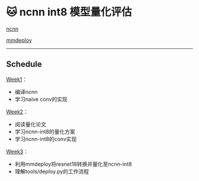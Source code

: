 # 🐱 ncnn int8 模型量化评估

[ncnn](https://github.com/Tencent/ncnn)

[mmdeploy](https://github.com/open-mmlab/mmdeploy) 

---

## Schedule

[Week1](week1/README.md)：
- 编译ncnn
- 学习naive conv的实现

[Week2](week2/README.md)：
- 阅读量化论文
- 学习ncnn-int8的量化方案
- 学习ncnn-int8的conv实现

[Week3](week3/README.md)：
- 利用mmdeploy将resnet18转换并量化至ncnn-int8
- 理解tools/deploy.py的工作流程